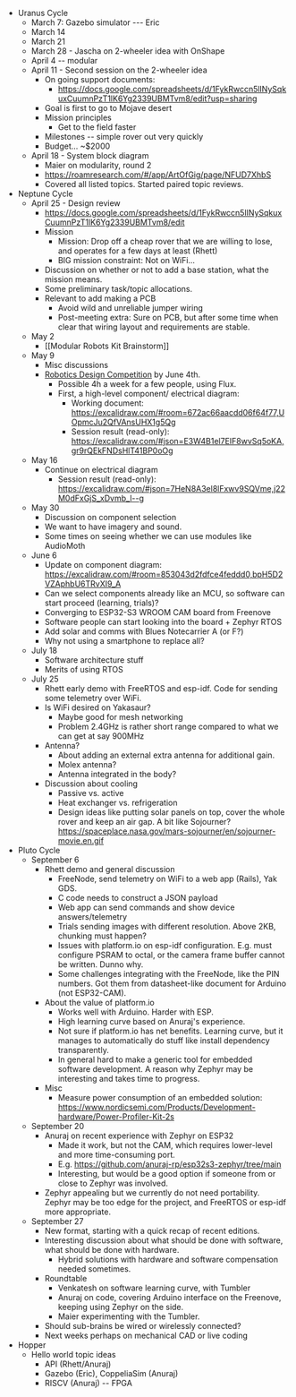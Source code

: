 - Uranus Cycle
    - March 7: Gazebo simulator --- Eric
    - March 14
    - March 21
    - March 28 - Jascha on 2-wheeler idea with OnShape
    - April 4 -- modular
    - April 11 - Second session on the 2-wheeler idea
        - On going support documents:
            - https://docs.google.com/spreadsheets/d/1FykRwccn5lINySqkuxCuumnPzT1lK6Yg2339UBMTvm8/edit?usp=sharing
        - Goal is first to go to Mojave desert
        - Mission principles
            - Get to the field faster
        - Milestones -- simple rover out very quickly
        - Budget... ~$2000
    - April 18 - System block diagram
        - Maier on modularity, round 2
        - https://roamresearch.com/#/app/ArtOfGig/page/NFUD7XhbS
        - Covered all listed topics. Started paired topic reviews.
- Neptune Cycle
    - April 25 - Design review
        - https://docs.google.com/spreadsheets/d/1FykRwccn5lINySqkuxCuumnPzT1lK6Yg2339UBMTvm8/edit
        - Mission
            - Mission: Drop off a cheap rover that we are willing to lose, and operates for a few days at least (Rhett)
            - BIG mission constraint: Not on WiFi...
        - Discussion on whether or not to add a base station, what the mission means.
        - Some preliminary task/topic allocations.
        - Relevant to add making a PCB
            - Avoid wild and unreliable jumper wiring
            - Post-meeting extra: Sure on PCB, but after some time when clear that wiring layout and requirements are stable.
    - May 2
        - [[Modular Robots Kit Brainstorm]] 
    - May 9
        - Misc discussions
        - [Robotics Design Competition](https://coda.io/@nicolas-tzovanis/robotics-design-competition) by June 4th.
            - Possible 4h a week for a few people, using Flux.
            - First, a high-level component/ electrical diagram:
                - Working document: https://excalidraw.com/#room=672ac66aacdd06f64f77,UOpmcJu2QfVAnsUHX1g5Qg
                - Session result (read-only): https://excalidraw.com/#json=E3W4B1el7EIF8wvSq5oKA,gr9rQEkFNDsHlT41BP0oOg
    - May 16
        - Continue on electrical diagram
            - Session result (read-only): https://excalidraw.com/#json=7HeN8A3el8lFxwv9SQVme,j22M0dFxGjS_xDvmb_l--g
    - May 30
        - Discussion on component selection
        - We want to have imagery and sound.
        - Some times on seeing whether we can use modules like AudioMoth
    - June 6
        - Update on component diagram: https://excalidraw.com/#room=853043d2fdfce4feddd0,bpH5D2VZAphbU6TRvXI9_A
        - Can we select components already like an MCU, so software can start proceed (learning, trials)?
        - Converging to ESP32-S3 WROOM CAM board from Freenove
        - Software people can start looking into the board + Zephyr RTOS
        - Add solar and comms with Blues Notecarrier A (or F?)
        - Why not using a smartphone to replace all?
    - July 18
        - Software architecture stuff
        - Merits of using RTOS
    - July 25
        - Rhett early demo with FreeRTOS and esp-idf. Code for sending some telemetry over WiFi.
        - Is WiFi desired on Yakasaur?
            - Maybe good for mesh networking
            - Problem 2.4GHz is rather short range compared to what we can get at say 900MHz
        - Antenna?
            - About adding an external extra antenna for additional gain.
            - Molex antenna?
            - Antenna integrated in the body?
        - Discussion about cooling
            - Passive vs. active
            - Heat exchanger vs. refrigeration
            - Design ideas like putting solar panels on top, cover the whole rover and keep an air gap. A bit like Sojourner? https://spaceplace.nasa.gov/mars-sojourner/en/sojourner-movie.en.gif
- Pluto Cycle
    - September 6
        - Rhett demo and general discussion
            - FreeNode, send telemetry on WiFi to a web app (Rails), Yak GDS.
            - C code needs to construct a JSON payload
            - Web app can send commands and show device answers/telemetry
            - Trials sending images with different resolution. Above 2KB, chunking must happen?
            - Issues with platform.io on esp-idf configuration. E.g. must configure PSRAM to octal, or the camera frame buffer cannot be written. Dunno why.
            - Some challenges integrating with the FreeNode, like the PIN numbers. Got them from datasheet-like document for Arduino (not ESP32-CAM).
        - About the value of platform.io
            - Works well with Arduino. Harder with ESP.
            - High learning curve based on Anuraj's experience.
            - Not sure if platform.io has net benefits. Learning curve, but it manages to automatically do stuff like install dependency transparently.
            - In general hard to make a generic tool for embedded software development. A reason why Zephyr may be interesting and takes time to progress.
        - Misc
            - Measure power consumption of an embedded solution: https://www.nordicsemi.com/Products/Development-hardware/Power-Profiler-Kit-2s
    - September 20
        - Anuraj on recent experience with Zephyr on ESP32
            - Made it work, but not the CAM, which requires lower-level and more time-consuming port.
            - E.g. https://github.com/anuraj-rp/esp32s3-zephyr/tree/main
            - Interesting, but would be a good option if someone from or close to Zephyr was involved.
        - Zephyr appealing but we currently do not need portability. Zephyr may be too edge for the project, and FreeRTOS or esp-idf more appropriate.
    - September 27
        - New format, starting with a quick recap of recent editions.
        - Interesting discussion about what should be done with software, what should be done with hardware.
            - Hybrid solutions with hardware and software compensation needed sometimes.
        - Roundtable
            - Venkatesh on software learning curve, with Tumbler
            - Anuraj on code, covering Arduino interface on the Freenove, keeping using Zephyr on the side.
            - Maier experimenting with the Tumbler.
        - Should sub-brains be wired or wirelessly connected?
        - Next weeks perhaps on mechanical CAD or live coding
- Hopper
    - Hello world topic ideas
        - API (Rhett/Anuraj)
        - Gazebo (Eric), CoppeliaSim (Anuraj)
        - RISCV (Anuraj) -- FPGA
